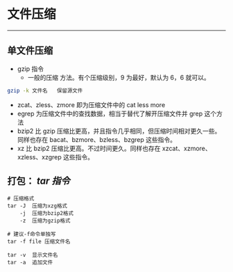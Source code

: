 # 文件压缩

---

## 单文件压缩

- gzip 指令
  - 一般的压缩 方法。有个压缩级别，9 为最好，默认为 6，6 就可以。

```bash
gzip -k 文件名   保留源文件
```

- zcat、zless、zmore 即为压缩文件中的 cat less more
- egrep 为压缩文件中的查找数据，相当于替代了解开压缩文件并 grep 这个方法
- bzip2 比 gzip 压缩比更高，并且指令几乎相同，但压缩时间相对更久一些。同样也存在 bacat、bzmore、bzless、bzgrep 这些指令。
- xz 比 bzip2 压缩比更高。不过时间更久。同样也存在 xzcat、xzmore、xzless、xzgrep 这些指令。

## 打包： **_tar 指令_**

```
# 压缩格式
tar -J  压缩为xzg格式
    -j  压缩为bzip2格式
    -z  压缩为gzip格式

# 建议-f命令单独写
tar -f file 压缩文件名

tar -v  显示文件名
tar -a  追加文件
```
